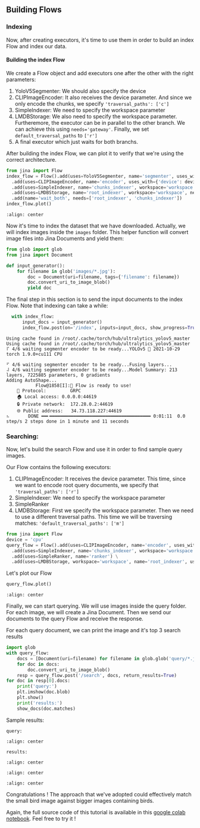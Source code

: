 ## Building Flows
### Indexing
Now, after creating executors, it's time to use them in order to build an index Flow and index our data.

#### Building the index Flow
We create a Flow object and add executors one after the other with the right parameters:

1. YoloV5Segmenter: We should also specify the device
2. CLIPImageEncoder: It also receives the device parameter. And since we only encode the chunks, we specify 
`'traversal_paths': ['c']`
3. SimpleIndexer: We need to specify the workspace parameter
4. LMDBStorage: We also need to specify the workspace parameter. Furtheremore, the executor can be in parallel to the 
other branch. We can achieve this using `needs='gateway'`. Finally, we set `default_traversal_paths` to `['r']`
5. A final executor which just waits for both branchs.

After building the index Flow, we can plot it to verify that we're using the correct architecture.

```python
from jina import Flow
index_flow = Flow().add(uses=YoloV5Segmenter, name='segmenter', uses_with={'device': device}) \
  .add(uses=CLIPImageEncoder, name='encoder', uses_with={'device': device, 'traversal_paths': ['c']}) \
  .add(uses=SimpleIndexer, name='chunks_indexer', workspace='workspace') \
  .add(uses=LMDBStorage, name='root_indexer', workspace='workspace', needs='gateway', uses_with={'default_traversal_paths': ['r']}) \
  .add(name='wait_both', needs=['root_indexer', 'chunks_indexer'])
index_flow.plot()
```

```{figure} index_flow.svg
:align: center
```

Now it's time to index the dataset that we have downloaded. Actually, we will index images inside the `images` folder.
This helper function will convert image files into Jina Documents and yield them:

```python
from glob import glob
from jina import Document

def input_generator():
    for filename in glob('images/*.jpg'):
        doc = Document(uri=filename, tags={'filename': filename})
        doc.convert_uri_to_image_blob()
        yield doc
```

The final step in this section is to send the input documents to the index Flow. Note that indexing can take a while:

```python
  with index_flow:
      input_docs = input_generator()
      index_flow.post(on='/index', inputs=input_docs, show_progress=True)
```

```text
Using cache found in /root/.cache/torch/hub/ultralytics_yolov5_master
Using cache found in /root/.cache/torch/hub/ultralytics_yolov5_master
⠏ 4/6 waiting segmenter encoder to be ready...YOLOv5 🚀 2021-10-29 torch 1.9.0+cu111 CPU

⠋ 4/6 waiting segmenter encoder to be ready...Fusing layers... 
⠼ 4/6 waiting segmenter encoder to be ready...Model Summary: 213 layers, 7225885 parameters, 0 gradients
Adding AutoShape... 
           Flow@1858[I]:🎉 Flow is ready to use!
	🔗 Protocol: 		GRPC
	🏠 Local access:	0.0.0.0:44619
	🔒 Private network:	172.28.0.2:44619
	🌐 Public address:	34.73.118.227:44619
⠦       DONE ━━╸━━━━━━━━━━━━━━━━━━━━━━━━━━━━━━━━━━━━━━ 0:01:11  0.0 step/s 2 steps done in 1 minute and 11 seconds
```

### Searching:
Now, let's build the search Flow and use it in order to find sample query images.

Our Flow contains the following executors:

1. CLIPImageEncoder: It receives the device parameter. This time, since we want to encode root query documents, 
we specify that `'traversal_paths': ['r']`
2. SimpleIndexer: We need to specify the workspace parameter
3. SimpleRanker
4. LMDBStorage: First we specify the workspace parameter. Then we need to use a different traversal paths. This time 
we will be traversing matches: `'default_traversal_paths': ['m']`

```python
from jina import Flow
device = 'cpu'
query_flow = Flow().add(uses=CLIPImageEncoder, name='encoder', uses_with={'device': device, 'traversal_paths': ['r']}) \
  .add(uses=SimpleIndexer, name='chunks_indexer', workspace='workspace') \
  .add(uses=SimpleRanker, name='ranker') \
  .add(uses=LMDBStorage, workspace='workspace', name='root_indexer', uses_with={'default_traversal_paths': ['m']})
```

Let's plot our Flow

```python
query_flow.plot()
```

```{figure} query_flow.svg
:align: center
```

Finally, we can start querying. We will use images inside the query folder.
For each image, we will create a Jina Document. Then we send our documents to the query Flow and receive the response. 

For each query document, we can print the image and it's top 3 search results

```python
import glob
with query_flow:
    docs = [Document(uri=filename) for filename in glob.glob('query/*.jpg')]
    for doc in docs:
        doc.convert_uri_to_image_blob()
    resp = query_flow.post('/search', docs, return_results=True)
for doc in resp[0].docs:
    print('query:')
    plt.imshow(doc.blob)
    plt.show()
    print('results:')
    show_docs(doc.matches)
```

Sample results:
```text
query:
```
```{figure} query.png
:align: center
```

```text
results:
```
```{figure} result_1.png
:align: center
```
```{figure} result_2.png
:align: center
```
```{figure} result_3.png
:align: center
```

Congratulations !
The approach that we've adopted could effectively match the small bird image against bigger images containing birds.

Again, the full source code of this tutorial is available in this [google colab notebook](https://colab.research.google.com/drive/1gKNhJYl_qfy-ZKoEF7mMED6K1a4-CXHP?usp=sharing).
Feel free to try it !

